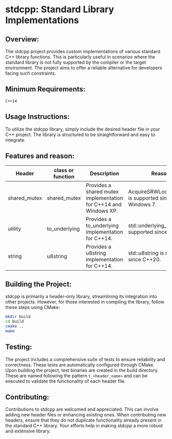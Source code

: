 # stdcpp: Standard Library Implementations

## Overview:
The stdcpp project provides custom implementations of various standard C++ library functions. This is particularly useful in scenarios where the standard library is not fully supported by the compiler or the target environment. The project aims to offer a reliable alternative for developers facing such constraints.

## Minimum Requirements:
```
C++14
```

## Usage Instructions:
To utilize the stdcpp library, simply include the desired header file in your C++ project. The library is structured to be straightforward and easy to integrate.

## Features and reason:
| Header | class or function | Description | Reason |
| --- | --- | --- | --- |
| shared_mutex | shared_mutex | Provides a shared mutex implementation for C++14 and Windows XP. | AcquireSRWLockExclusive is supported since Windows 7. |
| utility | to_underlying | Provides a to_underlying implementation for C++14. | std::underlying_type is supported since C++23. |
| string | u8string | Provides a u8string implementation for C++14. | std::u8string is supported since C++20. |

## Building the Project:
stdcpp is primarily a header-only library, streamlining its integration into other projects. However, for those interested in compiling the library, follow these steps using CMake:

```bash
mkdir build
cd build
cmake ..
make
```

## Testing:
The project includes a comprehensive suite of tests to ensure reliability and correctness. These tests are automatically configured through CMake. Upon building the project, test binaries are created in the build directory. These are named following the pattern `t_<header_name>` and can be executed to validate the functionality of each header file.

## Contributing:
Contributions to stdcpp are welcomed and appreciated. This can involve adding new header files or enhancing existing ones. When contributing new headers, ensure that they do not duplicate functionality already present in the standard C++ library. Your efforts help in making stdcpp a more robust and extensive library.
